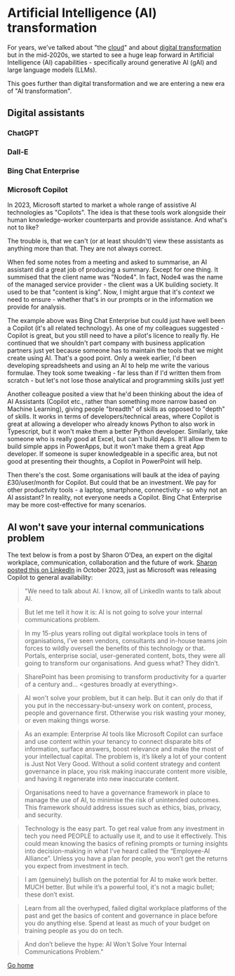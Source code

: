 # Artificial Intelligence (AI) transformation
For years, we've talked about "the [cloud](cloud-tx.md)" and about [digital transformation](digital-tx.md) but in the mid-2020s, we started to see a huge leap forward in Artificial Intelligence (AI) capabilities - specifically around generative AI (gAI) and large language models (LLMs).

This goes further than digital transformation and we are entering a new era of "AI transformation".

## Digital assistants

### ChatGPT

### Dall-E

### Bing Chat Enterprise

### Microsoft Copilot
In 2023, Microsoft started to market a whole range of assistive AI technologies as "Copilots". The idea is that these tools work alongside their human knowledge-worker counterparts and provide assistance. And what's not to like?

The trouble is, that we can't (or at least shouldn't) view these assistants as anything more than that. They are not always correct.

When fed some notes from a meeting and asked to summarise, an AI assistant did a great job of producing a summary. Except for one thing. It summised that the client name was "Node4". In fact, Node4 was the name of the managed service provider - the client was a UK building society. It used to be that "content is king". Now, I might argue that it's _context_ we need to ensure - whether that's in our prompts or in the information we provide for analysis.

The example above was Bing Chat Enterprise but could just have well been a Copilot (it's all related technology). As one of my colleagues suggested - Copilot is great, but you still need to have a pilot's licence to really fly. He continued that we shouldn't part company with business application partners just yet because someone has to maintain the tools that we might create using AI. That's a good point. Only a week earlier, I'd been developing spreadsheets and using an AI to help me write the various formulae. They took some tweaking - far less than if I'd written them from scratch - but let's not lose those analytical and programming skills just yet!

Another colleague posited a view that he'd been thinking about the idea of AI Assistants (Copilot etc., rather than something more narrow based on Machine Learning), giving people "breadth" of skills as opposed to "depth" of skills. It works in terms of developers/technical areas, where Copilot is great at allowing a developer who already knows Python to also work in Typescript, but it won't make them a better Python developer. Similarly, take someone who is really good at Excel, but can't build Apps. It'll allow them to build simple apps in PowerApps, but it won't make them a great App developer. If someone is super knowledgeable in a specific area, but not good at presenting their thoughts, a Copilot in PowerPoint will help.

Then there's the cost. Some organisations will baulk at the idea of paying £30/user/month for Copilot. But could that be an investment. We pay for other productvity tools - a laptop, smartphone, connectivity - so why not an AI assistant? In reality, not everyone needs a Copilot. Bing Chat Enterprise may be more cost-effective for many scenarios.  

## AI won't save your internal communications problem

The text below is from a post by Sharon O'Dea, an expert on the digital workplace, communication, collaboration and the future of work. [Sharon posted this on LinkedIn](https://www.linkedin.com/posts/sharonodea_ai-communications-futureofwork-activity-7115645506768224257-sKVH/) in October 2023, just as Microsoft was releasing Copilot to general availability:

> "We need to talk about AI. I know, all of LinkedIn wants to talk about AI.

> But let me tell it how it is: AI is not going to solve your internal communications problem.

> In my 15-plus years rolling out digital workplace tools in tens of organisations, I’ve seen vendors, consultants and in-house teams join forces to wildly oversell the benefits of this technology or that. Portals, enterprise social, user-generated content, bots, they were all going to transform our organisations. And guess what? They didn’t.

> SharePoint has been promising to transform productivity for a quarter of a century and… \<gestures broadly at everything\>.

> AI won't solve your problem, but it can help. But it can only do that if you put in the neccessary-but-unsexy work on content, process, people and governance first. Otherwise you risk wasting your money, or even making things worse.

> As an example: Enterprise AI tools like Microsoft Copilot can surface and use content within your tenancy to connect disparate bits of information, surface answers, boost relevance and make the most of your intellectual capital. The problem is, it’s likely a lot of your content is Just Not Very Good. Without a solid content strategy and content governance in place, you risk making inaccurate content more visible, and having it regenerate into new inaccurate content.

> Organisations need to have a governance framework in place to manage the use of AI, to minimise the risk of unintended outcomes. This framework should address issues such as ethics, bias, privacy, and security.

> Technology is the easy part. To get real value from any investment in tech you need PEOPLE to actually use it, and to use it effectively. This could mean knowing the basics of refining prompts or turning insights into decision-making in what I’ve heard called the “Employee-AI Alliance”. Unless you have a plan for people, you won’t get the returns you expect from investment in tech.

> I am (genuinely) bullish on the potential for AI to make work better. MUCH better. But while it’s a powerful tool, it's not a magic bullet; these don’t exist.

> Learn from all the overhyped, failed digital workplace platforms of the past and get the basics of content and governance in place before you do anything else. Spend at least as much of your budget on training people as you do on tech.

> And don’t believe the hype: AI Won't Solve Your Internal Communications Problem."

[Go home](README.md)
